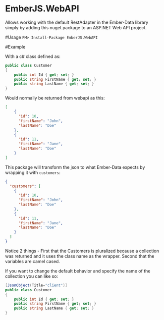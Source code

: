 # EmberJS.WebAPI
Allows working with the default RestAdapter in the Ember-Data library simply by adding this nuget package to an ASP.NET Web API project.


#Usage
`PM> Install-Package EmberJS.WebAPI`

#Example

With a c# class defined as:
```c#
public class Customer
{
    public int Id { get; set; }
    public string FirstName { get; set; }
    public string LastName { get; set; }
}
```

Would normally be returned from webapi as this:


```json
[
    {
      "id": 10,
      "firstName": "John",
      "lastName": "Doe"
    },
    {
      "id": 11,
      "firstName": "Jane",
      "lastName": "Doe"
    }
]
```

This package will transform the json to what Ember-Data expects by wrapping it with `customers`:

```json
{
  "customers": [
    {
      "id": 10,
      "firstName": "John",
      "lastName": "Doe"
    },
    {
      "id": 11,
      "firstName": "Jane",
      "lastName": "Doe"
    }
  ]
}
```

Notice 2 things - First that the Customers is pluralized because a collection was returned and it uses the class name as the wrapper. Second that the variables are camel cased. 

If you want to change the default behavior and specify the name of the collection you can like so:

```c#
[JsonObject(Title="client")]
public class Customer
{
    public int Id { get; set; }
    public string FirstName { get; set; }
    public string LastName { get; set; }
}
```